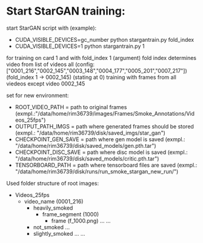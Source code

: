 # Start StarGAN training:
start StarGAN script with (example): 
- CUDA_VISIBLE_DEVICES=gc_number python stargantrain.py fold_index
- CUDA_VISIBLE_DEVICES=1 python stargantrain.py 1

for training on card 1 and with fold_index 1 (argument)
fold index determines video from list of videos all (config: ["0001_216","0002_145","0003_148","0004_177","0005_201","0007_217"])
(fold_index 1 -> 0002_145) (stating at 0) training with frames from all viedeos except video 0002_145

set for new environment:
- ROOT_VIDEO_PATH = path to original frames (exmpl.:"/data/home/rim36739/images/Frames/Smoke_Annotations/Videos_25fps")
- OUTPUT_PATH_IMGS = path where generated frames should be stored (exmpl.:  "/data/home/rim36739/disk/saved_imgs/star_gan")
- CHECKPOINT_GEN_SAVE = path where gen model is saved (exmpl.: "/data/home/rim36739/disk/saved_models/gen.pth.tar")
- CHECKPOINT_DISC_SAVE = path where disc model is saved (exmpl.: "/data/home/rim36739/disk/saved_models/critic.pth.tar")
- TENSORBOARD_PATH = path where tensorboard files are saved (exmpl.: "/data/home/rim36739/disk/runs/run_smoke_stargan_new_run/")

Used folder structure of root images:
* Videos_25fps
    - video_name (0001_216)
        - heavily_smoked
            - frame_segment (1000)
                - frame (f_1000.png)
                ...
            ...
        - not_smoked
        ...
        - slightly_smoked
        ...
    ...